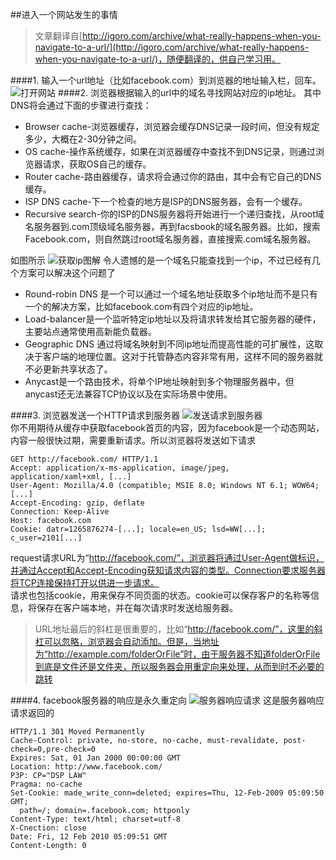 ##进入一个网站发生的事情
>文章翻译自[http://igoro.com/archive/what-really-happens-when-you-navigate-to-a-url/](http://igoro.com/archive/what-really-happens-when-you-navigate-to-a-url/)，随便翻译的，供自己学习用。

####1. 输入一个url地址（比如facebook.com）到浏览器的地址输入栏，回车。  
![打开网站](http://igoro.com/wordpress/wp-content/uploads/2010/02/image13.png)
####2. 浏览器根据输入的url中的域名寻找网站对应的ip地址。
其中DNS将会通过下面的步骤进行查找：  

* Browser cache-浏览器缓存，浏览器会缓存DNS记录一段时间，但没有规定多少，大概在2-30分钟之间。
* OS cache-操作系统缓存，如果在浏览器缓存中查找不到DNS记录，则通过浏览器请求，获取OS自己的缓存。
* Router cache-路由器缓存，请求将会通过你的路由，其中会有它自己的DNS缓存。
* ISP DNS cache-下一个检查的地方是ISP的DNS服务器，会有一个缓存。
* Recursive search-你的ISP的DNS服务器将开始进行一个递归查找，从root域名服务器到.com顶级域名服务器，再到facsbook的域名服务器。比如，搜索Facebook.com，则自然跳过root域名服务器，直接搜索.com域名服务器。  
	
如图所示
![获取ip图解](http://igoro.com/wordpress/wp-content/uploads/2010/02/500pxAn_example_of_theoretical_DNS_recursion_svg.png) 
令人遗憾的是一个域名只能查找到一个ip，不过已经有几个方案可以解决这个问题了  

* Round-robin DNS 是一个可以通过一个域名地址获取多个ip地址而不是只有一个的解决方案，比如facebook.com有四个对应的ip地址。
* Load-balancer是一个监听特定ip地址以及将请求转发给其它服务器的硬件，主要站点通常使用高新能负载器。
* Geographic DNS 通过将域名映射到不同ip地址而提高性能的可扩展性，这取决于客户端的地理位置。这对于托管静态内容非常有用，这样不同的服务器就不必更新共享状态了。
* Anycast是一个路由技术，将单个IP地址映射到多个物理服务器中，但anycast还无法兼容TCP协议以及在实际场景中使用。 


####3. 浏览器发送一个HTTP请求到服务器
![发送请求到服务器](http://igoro.com/wordpress/wp-content/uploads/2010/02/image22.png)  
你不用期待从缓存中获取facebook首页的内容，因为facebook是一个动态网站，内容一般很快过期，需要重新请求。所以浏览器将发送如下请求

	GET http://facebook.com/ HTTP/1.1
	Accept: application/x-ms-application, image/jpeg, application/xaml+xml, [...]
	User-Agent: Mozilla/4.0 (compatible; MSIE 8.0; Windows NT 6.1; WOW64; [...]
	Accept-Encoding: gzip, deflate
	Connection: Keep-Alive
	Host: facebook.com
	Cookie: datr=1265876274-[...]; locale=en_US; lsd=WW[...]; c_user=2101[...]

request请求URL为“http://facebook.com/”，浏览器将通过User-Agent做标识，并通过Accept和Accept-Encoding获知请求内容的类型。Connection要求服务器将TCP连接保持打开以供进一步请求。  
请求也包括cookie，用来保存不同页面的状态。cookie可以保存客户的名称等信息，将保存在客户端本地，并在每次请求时发送给服务器。  

>URL地址最后的斜杠是很重要的，比如“http://facebook.com/”，这里的斜杠可以忽略，浏览器会自动添加。但是，当地址为“http://example.com/folderOrFile”时，由于服务器不知道folderOrFile到底是文件还是文件夹，所以服务器会用重定向来处理，从而到时不必要的跳转

####4. facebook服务器的响应是永久重定向
![服务器响应请求](http://igoro.com/wordpress/wp-content/uploads/2010/02/image8.png)
这是服务器响应请求返回的

	HTTP/1.1 301 Moved Permanently
	Cache-Control: private, no-store, no-cache, must-revalidate, post-check=0,pre-check=0
	Expires: Sat, 01 Jan 2000 00:00:00 GMT
	Location: http://www.facebook.com/
	P3P: CP="DSP LAW"
	Pragma: no-cache
	Set-Cookie: made_write_conn=deleted; expires=Thu, 12-Feb-2009 05:09:50 GMT;
      path=/; domain=.facebook.com; httponly
	Content-Type: text/html; charset=utf-8
	X-Cnection: close
	Date: Fri, 12 Feb 2010 05:09:51 GMT
	Content-Length: 0


